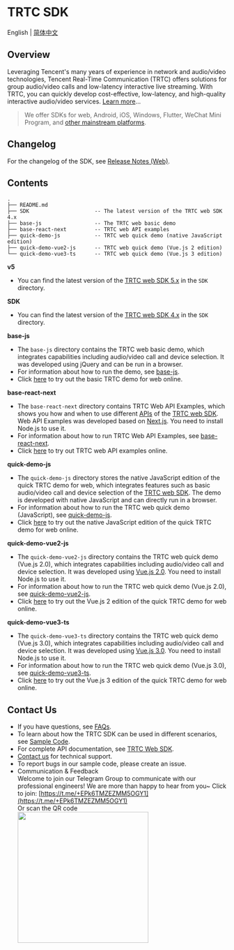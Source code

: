 # TRTC SDK

English | [简体中文](./README-zh_CN.md)

## Overview

Leveraging Tencent's many years of experience in network and audio/video technologies, Tencent Real-Time Communication (TRTC) offers solutions for group audio/video calls and low-latency interactive live streaming. With TRTC, you can quickly develop cost-effective, low-latency, and high-quality interactive audio/video services. [Learn more](https://trtc.io/document)...

> We offer SDKs for web, Android, iOS, Windows, Flutter, WeChat Mini Program, and [other mainstream platforms](https://github.com/LiteAVSDK?q=TRTC_&type=all&sort=).

## Changelog

For the changelog of the SDK, see [Release Notes (Web)](https://trtc.io/document/53626).

## Contents

```
.
├── README.md
├── SDK                     -- The latest version of the TRTC web SDK 4.x
├── base-js                 -- The TRTC web basic demo
├── base-react-next         -- TRTC web API examples
├── quick-demo-js           -- TRTC web quick demo (native JavaScript edition)
├── quick-demo-vue2-js      -- TRTC web quick demo (Vue.js 2 edition)
└── quick-demo-vue3-ts      -- TRTC web quick demo (Vue.js 3 edition)
```

**v5**

- You can find the latest version of the [TRTC web SDK 5.x](https://www.npmjs.com/package/trtc-sdk-v5) in the `SDK` directory.

**SDK**

- You can find the latest version of the [TRTC web SDK 4.x](https://www.npmjs.com/package/trtc-js-sdk) in the `SDK` directory.

**base-js**

- The `base-js` directory contains the TRTC web basic demo, which integrates capabilities including audio/video call and device selection. It was developed using jQuery and can be run in a browser.
- For information about how to run the demo, see [base-js](https://github.com/LiteAVSDK/TRTC_Web/tree/main/base-js).
- Click [here](https://web.sdk.qcloud.com/trtc/webrtc/demo/latest/official-demo/index.html) to try out the basic TRTC demo for web online.

**base-react-next**

- The `base-react-next` directory contains TRTC Web API Examples, which shows you how and when to use different [APIs](https://web.sdk.qcloud.com/trtc/webrtc/doc/en/Client.html) of the [TRTC web SDK](https://www.npmjs.com/package/trtc-js-sdk). Web API Examples was developed based on [Next.js](https://www.nextjs.cn/). You need to install Node.js to use it.
- For information about how to run TRTC Web API Examples, see [base-react-next](https://github.com/LiteAVSDK/TRTC_Web/tree/main/base-react-next).
- Click [here](https://web.sdk.qcloud.com/trtc/webrtc/demo/api-sample/basic-rtc.html?lang=en) to try out TRTC web API examples online.

**quick-demo-js**

- The `quick-demo-js` directory stores the native JavaScript edition of the quick TRTC demo for web, which integrates features such as basic audio/video call and device selection of the [TRTC web SDK](https://www.npmjs.com/package/trtc-js-sdk). The demo is developed with native JavaScript and can directly run in a browser.
- For information about how to run the TRTC web quick demo (JavaScript), see [quick-demo-js](https://github.com/LiteAVSDK/TRTC_Web/tree/main/quick-demo-js).
- Click [here](https://web.sdk.qcloud.com/trtc/webrtc/demo/quick-demo-js/index.html) to try out the native JavaScript edition of the quick TRTC demo for web online.

**quick-demo-vue2-js**

- The `quick-demo-vue2-js` directory contains the TRTC web quick demo (Vue.js 2.0), which integrates capabilities including audio/video call and device selection. It was developed using [Vue.js 2.0](https://v2.vuejs.org/). You need to install Node.js to use it.
- For information about how to run the TRTC web quick demo (Vue.js 2.0), see [quick-demo-vue2-js](https://github.com/LiteAVSDK/TRTC_Web/tree/main/quick-demo-vue2-js).
- Click [here](https://web.sdk.qcloud.com/trtc/webrtc/demo/quick-demo-vue2-js/index.html) to try out the Vue.js 2 edition of the quick TRTC demo for web online.

**quick-demo-vue3-ts**

- The `quick-demo-vue3-ts` directory contains the TRTC web quick demo (Vue.js 3.0), which integrates capabilities including audio/video call and device selection. It was developed using [Vue.js 3.0](https://vuejs.org/). You need to install Node.js to use it.
- For information about how to run the TRTC web quick demo (Vue.js 3.0), see [quick-demo-vue3-ts](https://github.com/LiteAVSDK/TRTC_Web/tree/main/quick-demo-vue3-ts).
- Click [here](https://web.sdk.qcloud.com/trtc/webrtc/demo/quick-demo-vue3-ts/index.html) to try out the Vue.js 3 edition of the quick TRTC demo for web online.


## Contact Us

- If you have questions, see [FAQs](https://cloud.tencent.com/document/product/647/43018).
- To learn about how the TRTC SDK can be used in different scenarios, see [Sample Code](https://intl.cloud.tencent.com/document/product/647/42963).
- For complete API documentation, see [TRTC Web SDK](https://web.sdk.qcloud.com/trtc/webrtc/doc/en/index.html).
- [Contact us](https://intl.cloud.tencent.com/contact-us) for technical support.
- To report bugs in our sample code, please create an issue.
- Communication & Feedback   
Welcome to join our Telegram Group to communicate with our professional engineers! We are more than happy to hear from you~
Click to join: [https://t.me/+EPk6TMZEZMM5OGY1](https://t.me/+EPk6TMZEZMM5OGY1)   
Or scan the QR code   
  <img src="https://qcloudimg.tencent-cloud.cn/raw/79cbfd13877704ff6e17f30de09002dd.jpg" width="300px">    
